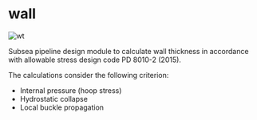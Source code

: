 # wall

![wt](https://www.flowtechenergy.com/wp-content/uploads/Line-Pipe-Wall-Thickness-Chart-Schedule-Weight-API-and-ASTM-Specifications-300x300.jpg)

Subsea pipeline design module to calculate wall thickness in accordance with allowable stress design code PD 8010-2 (2015).

The calculations consider the following criterion:
* Internal pressure (hoop stress)
* Hydrostatic collapse
* Local buckle propagation